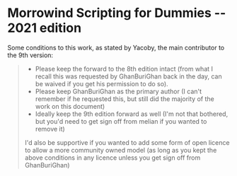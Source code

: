 # Morrowind Scripting for Dummies -- 2021 edition

Some conditions to this work, as stated by Yacoby, the main contributor to the 9th version:

> * Please keep the forward to the 8th edition intact (from what I recall this was requested by GhanBuriGhan back in the day, can be waived if you get his permission to do so).
> * Please keep GhanBuriGhan as the primary author (I can't remember if he requested this, but still did the majority of the work on this document)
> * Ideally keep the 9th edition forward as well (I'm not that bothered, but you'd need to get sign off from melian if you wanted to remove it)
>
> I'd also be supportive if you wanted to add some form of open licence to allow a more community owned model (as long as you kept the above conditions in any licence unless you get sign off from GhanBuriGhan)
